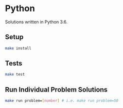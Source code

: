 # Python

Solutions written in Python 3.6.

## Setup

```sh
make install
```

## Tests

```sh
make test
```

## Run Individual Problem Solutions

```sh
make run problem=[number] # i.e. make run problem=50
```

